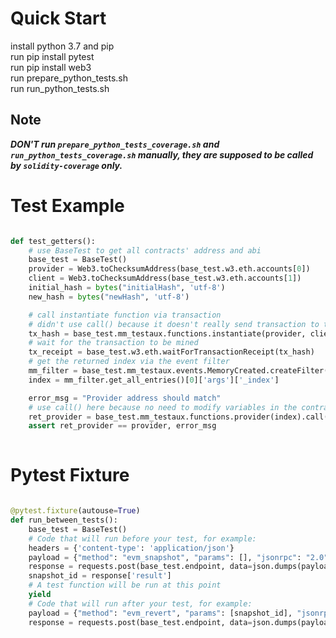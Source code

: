 # Quick Start #

install python 3.7 and pip  
run pip install pytest  
run pip install web3  
run prepare_python_tests.sh  
run run_python_tests.sh  

## Note ##

***DON'T run `prepare_python_tests_coverage.sh` and `run_python_tests_coverage.sh` manually, they are supposed to be called by `solidity-coverage` only.***

# Test Example #

```python

def test_getters():
    # use BaseTest to get all contracts' address and abi
    base_test = BaseTest()
    provider = Web3.toChecksumAddress(base_test.w3.eth.accounts[0])
    client = Web3.toChecksumAddress(base_test.w3.eth.accounts[1])
    initial_hash = bytes("initialHash", 'utf-8')
    new_hash = bytes("newHash", 'utf-8')

    # call instantiate function via transaction
    # didn't use call() because it doesn't really send transaction to the blockchain
    tx_hash = base_test.mm_testaux.functions.instantiate(provider, client, initial_hash).transact({'from': provider})
    # wait for the transaction to be mined
    tx_receipt = base_test.w3.eth.waitForTransactionReceipt(tx_hash)
    # get the returned index via the event filter
    mm_filter = base_test.mm_testaux.events.MemoryCreated.createFilter(fromBlock='latest')
    index = mm_filter.get_all_entries()[0]['args']['_index']

    error_msg = "Provider address should match"
    # use call() here because no need to modify variables in the contract
    ret_provider = base_test.mm_testaux.functions.provider(index).call({'from': provider})
    assert ret_provider == provider, error_msg
    
```

# Pytest Fixture #

```python

@pytest.fixture(autouse=True)
def run_between_tests():
    base_test = BaseTest()
    # Code that will run before your test, for example:
    headers = {'content-type': 'application/json'}
    payload = {"method": "evm_snapshot", "params": [], "jsonrpc": "2.0", "id": 0}
    response = requests.post(base_test.endpoint, data=json.dumps(payload), headers=headers).json()
    snapshot_id = response['result']
    # A test function will be run at this point
    yield
    # Code that will run after your test, for example:
    payload = {"method": "evm_revert", "params": [snapshot_id], "jsonrpc": "2.0", "id": 0}
    response = requests.post(base_test.endpoint, data=json.dumps(payload), headers=headers).json()

```
